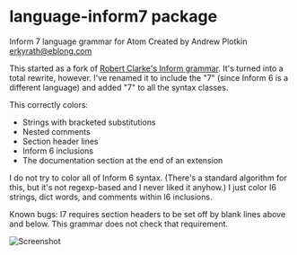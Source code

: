 # language-inform7 package

Inform 7 language grammar for Atom
Created by Andrew Plotkin <erkyrath@eblong.com>

This started as a fork of [Robert Clarke's Inform grammar][kumo]. It's turned into a total rewrite, however. I've renamed it to include the "7" (since Inform 6 is a different language) and added "7" to all the syntax classes.

[kumo]: https://github.com/kumo/language-inform

This correctly colors:

- Strings with bracketed substitutions
- Nested comments
- Section header lines
- Inform 6 inclusions
- The documentation section at the end of an extension

I do not try to color all of Inform 6 syntax. (There's a standard algorithm for this, but it's not regexp-based and I never liked it anyhow.) I just color I6 strings, dict words, and comments within I6 inclusions.

Known bugs: I7 requires section headers to be set off by blank lines above and below. This grammar does not check that requirement.

![Screenshot](https://cloud.githubusercontent.com/assets/65666/12072581/bf622752-b0b3-11e5-98b4-19dd0179fac4.png)

